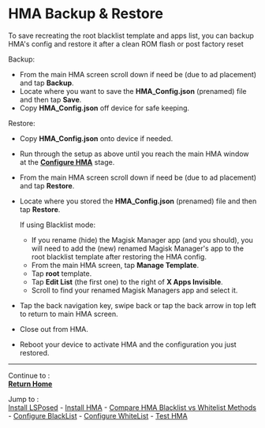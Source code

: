 # HMA Backup & Restore

To save recreating the root blacklist template and apps list, you can backup HMA's config and restore it after a clean ROM flash or post factory reset

Backup:

- From the main HMA screen scroll down if need be (due to ad placement) and tap <b>Backup</b>.
- Locate where you want to save the <b>HMA_Config.json</b> (prenamed) file and then tap <b>Save</b>.
- Copy <b>HMA_Config.json</b> off device for safe keeping.

Restore:

- Copy <b>HMA_Config.json</b> onto device if needed.
- Run through the setup as above until you reach the main HMA window at the [<b>Configure HMA</b>](https://github.com/mModule/guide_hma/blob/master/Install.md#configure-hma) stage.
- From the main HMA screen scroll down if need be (due to ad placement) and tap <b>Restore</b>.
- Locate where you stored the <b>HMA_Config.json</b> (prenamed) file and then tap <b>Restore</b>.

   If using Blacklist mode:
     - If you rename (hide) the Magisk Manager app (and you should), you will need to add the (new) renamed Magisk Manager's app to the root blacklist template after restoring the HMA config.
     - From the main HMA screen, tap <b>Manage Template</b>.
     - Tap <b>root</b> template.
     - Tap <b>Edit List</b> (the first one) to the right of <b>X Apps Invisible</b>.
     - Scroll to find your renamed Magisk Managers app and select it.
 - Tap the back navigation key, swipe back or tap the back arrow in top left to return to main HMA screen.
 - Close out from HMA.
 - Reboot your device to activate HMA and the configuration you just restored.

---

Continue to :<br>
[<b>Return Home</b>](README.md)<br>

Jump to :<br>
[Install LSPosed] - [Install HMA] - [Compare HMA Blacklist vs Whitelist Methods] - [Configure BlackList] - [Configure WhiteList] - [Test HMA]<br>


<!--List of page links-->
[HMA Home]: (README.md)
[Install LSPosed]: Install-LSPosed.md
[Install HMA]: Install.md
[Compare HMA Blacklist vs Whitelist Methods]: BlacklistvsWhitelist.md
[Configure BlackList]: BlackList.md
[Configure WhiteList]: WhiteList.md
[Test HMA]: TestHMA.md
[Backup and Restore]: BackupAndRestore.md
[KnownIssues]: https://github.com/mModule/guide_hma/blob/master/KnownIssues.md

[Magisk Pages]: MagiskTOC.md
[Magisk USNF]: https://github.com/mModule/guide_hma/blob/master/Magisk-SafetyNet-Fix.md
[PlayIntegrity]: https://github.com/mModule/guide_hma/blob/master/Integrity-Check.md
[MagiskHide]: https://github.com/mModule/guide_hma/blob/master/Magisk-Hide.md
